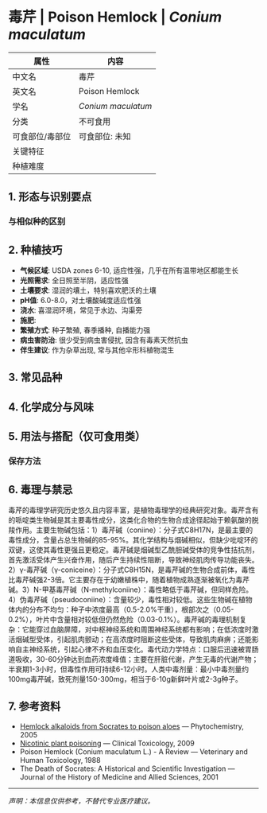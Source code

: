 # 毒芹 | Poison Hemlock | *Conium maculatum*

| 属性 | 内容 |
|------|------|
| 中文名 | 毒芹 |
| 英文名 | Poison Hemlock |
| 学名 | *Conium maculatum* |
| 分类 | 不可食用 |
| 可食部位/毒部位 | 可食部位: 未知 |
| 关键特征 |  |
| 种植难度 |  |

## 1. 形态与识别要点



### 与相似种的区别



## 2. 种植技巧

- **气候区域**: USDA zones 6-10, 适应性强，几乎在所有温带地区都能生长
- **光照需求**: 全日照至半阴，适应性强
- **土壤要求**: 湿润的壤土，特别喜欢肥沃的土壤
- **pH值**: 6.0-8.0，对土壤酸碱度适应性强
- **浇水**: 喜湿润环境，常见于水边、沟渠旁
- **施肥**: 
- **繁殖方式**: 种子繁殖, 春季播种, 自播能力强
- **病虫害防治**: 很少受到病虫害侵扰, 因含有毒素天然抗虫
- **伴生建议**: 作为杂草出现, 常与其他伞形科植物混生

## 3. 常见品种



## 4. 化学成分与风味



## 5. 用法与搭配（仅可食用类）



### 保存方法



## 6. 毒理与禁忌

毒芹的毒理学研究历史悠久且内容丰富，是植物毒理学的经典研究对象。毒芹含有的哌啶类生物碱是其主要毒性成分，这类化合物的生物合成途径起始于赖氨酸的脱羧作用。主要生物碱包括：1）毒芹碱（coniine）：分子式C8H17N，是最主要的毒性成分，含量占总生物碱的85-95%。其化学结构与烟碱相似，但缺少吡啶环的双键，这使其毒性更强且更稳定。毒芹碱是烟碱型乙酰胆碱受体的竞争性拮抗剂，首先激活受体产生兴奋作用，随后产生持续性阻断，导致神经肌肉传导功能丧失。2）γ-毒芹碱（γ-coniceine）：分子式C8H15N，是毒芹碱的生物合成前体，毒性比毒芹碱强2-3倍。它主要存在于幼嫩植株中，随着植物成熟逐渐被氧化为毒芹碱。3）N-甲基毒芹碱（N-methylconiine）：毒性略低于毒芹碱，但同样危险。4）伪毒芹碱（pseudoconiine）：含量较少，毒性相对较低。这些生物碱在植物体内的分布不均匀：种子中浓度最高（0.5-2.0%干重），根部次之（0.05-0.2%），叶片中含量相对较低但仍然危险（0.03-0.1%）。毒芹碱的毒理机制复杂：它能穿过血脑屏障，对中枢神经系统和周围神经系统都有影响；在低浓度时激活烟碱型受体，引起肌肉颤动；在高浓度时阻断这些受体，导致肌肉麻痹；还能影响自主神经系统，引起心律不齐和血压变化。毒代动力学特点：口服后迅速被胃肠道吸收，30-60分钟达到血药浓度峰值；主要在肝脏代谢，产生无毒的代谢产物；半衰期1-3小时，但毒性作用可持续6-12小时。人类中毒剂量：最小中毒剂量约100mg毒芹碱，致死剂量150-300mg，相当于6-10g新鲜叶片或2-3g种子。

## 7. 参考资料

- [Hemlock alkaloids from Socrates to poison aloes](https://www.sciencedirect.com/science/article/pii/S0031942205001846) — Phytochemistry, 2005
- [Nicotinic plant poisoning](https://www.tandfonline.com/doi/abs/10.1080/15563650903252186) — Clinical Toxicology, 2009
- Poison Hemlock (Conium maculatum L.) - A Review — Veterinary and Human Toxicology, 1988
- The Death of Socrates: A Historical and Scientific Investigation — Journal of the History of Medicine and Allied Sciences, 2001

---
*声明：本信息仅供参考，不替代专业医疗建议。*